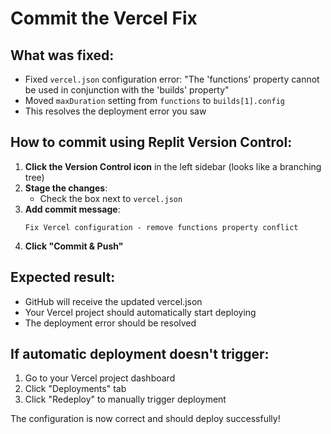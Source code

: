 # Commit the Vercel Fix

## What was fixed:
- Fixed `vercel.json` configuration error: "The 'functions' property cannot be used in conjunction with the 'builds' property"
- Moved `maxDuration` setting from `functions` to `builds[1].config`
- This resolves the deployment error you saw

## How to commit using Replit Version Control:

1. **Click the Version Control icon** in the left sidebar (looks like a branching tree)
2. **Stage the changes**:
   - Check the box next to `vercel.json`
3. **Add commit message**: 
   ```
   Fix Vercel configuration - remove functions property conflict
   ```
4. **Click "Commit & Push"**

## Expected result:
- GitHub will receive the updated vercel.json
- Your Vercel project should automatically start deploying
- The deployment error should be resolved

## If automatic deployment doesn't trigger:
1. Go to your Vercel project dashboard
2. Click "Deployments" tab
3. Click "Redeploy" to manually trigger deployment

The configuration is now correct and should deploy successfully!